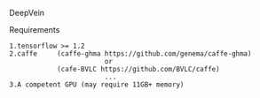 DeepVein

Requirements

    1.tensorflow >= 1.2
    2.caffe 	(caffe-ghma https://github.com/genema/caffe-ghma)
    						or 
    			(cafe-BVLC https://github.com/BVLC/caffe)
    						...
    3.A competent GPU (may require 11GB+ memory)
    


